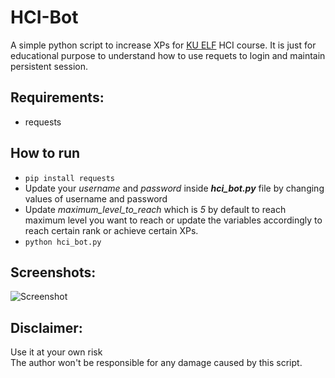 
# HCI-Bot
A simple python script to increase XPs for [KU ELF](http://elf.ku.edu.np/course/view.php?id=14) HCI course. It is just for educational purpose to understand how to use requets to login and maintain persistent session.

## Requirements:
 - requests
 
## How to run
- `pip install requests`
 - Update your *username* and *password* inside ***hci_bot.py*** file by changing values of username and password
 - Update *maximum_level_to_reach* which is *5* by default to reach maximum level you want to reach or update the variables accordingly to reach certain rank or achieve certain XPs.
- `python hci_bot.py`

## Screenshots:
![Screenshot](https://raw.githubusercontent.com/sarangbishal/HCI-bot/master/sc.JPG)

## Disclaimer:
Use it at your own risk <br>The author won't be responsible for any damage caused by this script.
